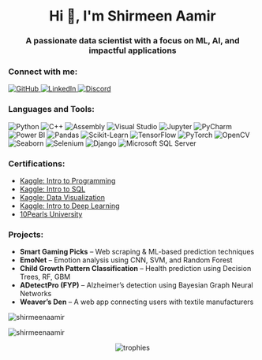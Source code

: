 <h1 align="center">Hi 👋, I'm Shirmeen Aamir</h1>
<h3 align="center">A passionate data scientist with a focus on ML, AI, and impactful applications</h3>
  
<h3 align="left">Connect with me:</h3>
<p align="left">
  <a href="https://github.com/shirmeenaamir" target="_blank">
    <img src="https://img.shields.io/badge/GitHub-100000?style=for-the-badge&logo=github&logoColor=white" alt="GitHub">
  </a>
  <a href="https://www.linkedin.com/in/shirmeen-amir-35ab81264" target="_blank">
    <img src="https://img.shields.io/badge/LinkedIn-0077B5?style=for-the-badge&logo=linkedin&logoColor=white" alt="LinkedIn">
  </a>
  <a href="https://discord.com/channels/@me" target="_blank">
    <img src="https://img.shields.io/badge/Discord-7289DA?style=for-the-badge&logo=discord&logoColor=white" alt="Discord">
  </a>
</p>

<h3 align="left">Languages and Tools:</h3>
<p align="left">
  <img src="https://img.shields.io/badge/Python-14354C?style=for-the-badge&logo=python&logoColor=white" alt="Python">
  <img src="https://img.shields.io/badge/C++-00599C?style=for-the-badge&logo=c%2B%2B&logoColor=white" alt="C++">
  <img src="https://img.shields.io/badge/Assembly-555555?style=for-the-badge&logo=gnuassembly&logoColor=white" alt="Assembly">
  <img src="https://img.shields.io/badge/Visual%20Studio-5C2D91?style=for-the-badge&logo=visual-studio&logoColor=white" alt="Visual Studio">
  <img src="https://img.shields.io/badge/Jupyter-F37626?style=for-the-badge&logo=jupyter&logoColor=white" alt="Jupyter">
  <img src="https://img.shields.io/badge/PyCharm-000000?style=for-the-badge&logo=pycharm&logoColor=white" alt="PyCharm">
  <img src="https://img.shields.io/badge/Power%20BI-F2C811?style=for-the-badge&logo=power-bi&logoColor=white" alt="Power BI">
  <img src="https://img.shields.io/badge/Pandas-150458?style=for-the-badge&logo=pandas&logoColor=white" alt="Pandas">
  <img src="https://img.shields.io/badge/Scikit--Learn-F7931E?style=for-the-badge&logo=scikit-learn&logoColor=white" alt="Scikit-Learn">
  <img src="https://img.shields.io/badge/TensorFlow-FF6F00?style=for-the-badge&logo=tensorflow&logoColor=white" alt="TensorFlow">
  <img src="https://img.shields.io/badge/PyTorch-EE4C2C?style=for-the-badge&logo=pytorch&logoColor=white" alt="PyTorch">
  <img src="https://img.shields.io/badge/OpenCV-5C3EE8?style=for-the-badge&logo=opencv&logoColor=white" alt="OpenCV">
  <img src="https://img.shields.io/badge/Seaborn-3776AB?style=for-the-badge&logo=python&logoColor=white" alt="Seaborn">
  <img src="https://img.shields.io/badge/Selenium-43B02A?style=for-the-badge&logo=selenium&logoColor=white" alt="Selenium">
  <img src="https://img.shields.io/badge/Django-092E20?style=for-the-badge&logo=django&logoColor=white" alt="Django">
  <img src="https://img.shields.io/badge/Microsoft%20SQL%20Server-CC2927?style=for-the-badge&logo=microsoft-sql-server&logoColor=white" alt="Microsoft SQL Server">
</p>

<h3 align="left">Certifications:</h3>
<ul>
  <li><a href="https://www.kaggle.com/learn/certification/shirmeenaamir/intro-to-programming">Kaggle: Intro to Programming</a></li>
  <li><a href="https://www.kaggle.com/learn/certification/shirmeenaamir/intro-to-sql">Kaggle: Intro to SQL</a></li>
  <li><a href="https://www.kaggle.com/learn/certification/shirmeenaamir/data-visualization">Kaggle: Data Visualization</a></li>
  <li><a href="https://www.kaggle.com/learn/certification/shirmeenaamir/intro-to-deep-learning">Kaggle: Intro to Deep Learning</a></li>
  <li><a href="https://10pearlsuniversity.org/view-certificate/?cid=10PUC-6efc0be387dc98490e8a7165e27cedd46c33724bea620f84195311403">10Pearls University</a></li>
</ul>

<h3 align="left">Projects:</h3>
<ul>
  <li><strong>Smart Gaming Picks</strong> – Web scraping & ML-based prediction techniques</li>
  <li><strong>EmoNet</strong> – Emotion analysis using CNN, SVM, and Random Forest</li>
  <li><strong>Child Growth Pattern Classification</strong> – Health prediction using Decision Trees, RF, GBM</li>
  <li><strong>ADetectPro (FYP)</strong> – Alzheimer’s detection using Bayesian Graph Neural Networks</li>
  <li><strong>Weaver’s Den</strong> – A web app connecting users with textile manufacturers</li>
</ul>

<p><img align="center" src="https://github-readme-stats.vercel.app/api/top-langs?username=shirmeenaamir&show_icons=true&locale=en&layout=compact&bg_color=2f4f4f&text_color=ffffff&title_color=ffffff&icon_color=ffffff" alt="shirmeenaamir" /></p>

<p><img align="center" src="https://github-readme-streak-stats.herokuapp.com/?user=shirmeenaamir&background=2f4f4f&currStreakNum=ffffff&sideNums=ffffff&currStreakLabel=ffffff&sideLabels=ffffff&dates=ffffff&stroke=ffffff&ring=ffffff&fire=ffffff" alt="shirmeenaamir" /></p>

<p align="center">
  <img src="https://github-profile-trophy.vercel.app/?username=shirmeenaamir&theme=onedark" alt="trophies">
</p>
